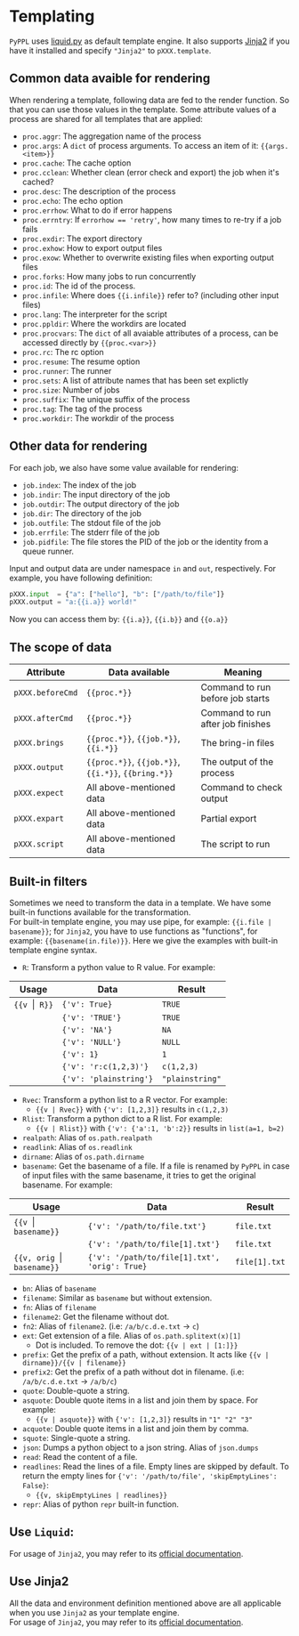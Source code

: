 # Templating

`PyPPL` uses [liquid.py][1] as default template engine. It also supports [Jinja2][2] if you have it installed and specify `"Jinja2"` to `pXXX.template`.

## Common data avaible for rendering
When rendering a template, following data are fed to the render function. So that you can use those values in the template. Some attribute values of a process are shared for all templates that are applied:

* `proc.aggr`: The aggregation name of the process
* `proc.args`: A `dict` of process arguments. To access an item of it: `{{args.<item>}}`
* `proc.cache`: The cache option
* `proc.cclean`: Whether clean (error check and export) the job when it's cached?
* `proc.desc`: The description of the process
* `proc.echo`: The echo option
* `proc.errhow`: What to do if error happens
* `proc.errntry`: If `errorhow == 'retry'`, how many times to re-try if a job fails
* `proc.exdir`: The export directory
* `proc.exhow`: How to export output files
* `proc.exow`: Whether to overwrite existing files when exporting output files
* `proc.forks`: How many jobs to run concurrently
* `proc.id`: The id of the process.
* `proc.infile`: Where does `{{i.infile}}` refer to? (including other input files)
* `proc.lang`: The interpreter for the script
* `proc.ppldir`: Where the workdirs are located
* `proc.procvars`: The `dict` of all avaiable attributes of a process, can be accessed directly by `{{proc.<var>}}`
* `proc.rc`: The rc option
* `proc.resume`: The resume option
* `proc.runner`: The runner
* `proc.sets`: A list of attribute names that has been set explictly
* `proc.size`: Number of jobs
* `proc.suffix`: The unique suffix of the process
* `proc.tag`: The tag of the process
* `proc.workdir`: The workdir of the process

## Other data for rendering
For each job, we also have some value available for rendering:

* `job.index`: The index of the job
* `job.indir`: The input directory of the job
* `job.outdir`: The output directory of the job
* `job.dir`: The directory of the job
* `job.outfile`: The stdout file of the job
* `job.errfile`: The stderr file of the job
* `job.pidfile`: The file stores the PID of the job or the identity from a queue runner.

Input and output data are under namespace `in` and `out`, respectively.
For example, you have following definition:
```python
pXXX.input  = {"a": ["hello"], "b": ["/path/to/file"]}
pXXX.output = "a:{{i.a}} world!"
```
Now you can access them by: `{{i.a}}`, `{{i.b}}` and `{{o.a}}`

## The scope of data
|Attribute|Data available|Meaning|
|---------|------------|-------|
|`pXXX.beforeCmd`|`{{proc.*}}`|Command to run before job starts|
|`pXXX.afterCmd`|`{{proc.*}}`|Command to run after job finishes|
|`pXXX.brings`|`{{proc.*}}`, `{{job.*}}`, `{{i.*}}`|The bring-in files|
|`pXXX.output`|`{{proc.*}}`, `{{job.*}}`, `{{i.*}}`, `{{bring.*}}`|The output of the process|
|`pXXX.expect`|All above-mentioned data|Command to check output|
|`pXXX.expart`|All above-mentioned data|Partial export|
|`pXXX.script`|All above-mentioned data|The script to run|

## Built-in filters
Sometimes we need to transform the data in a template. We have some built-in functions available for the transformation.  
For built-in template engine, you may use pipe, for example: `{{i.file | basename}}`; for `Jinja2`, you have to use functions as "functions", for example: `{{basename(in.file)}}`. Here we give the examples with built-in template engine syntax.

- `R`: Transform a python value to R value. For example:

| Usage | Data | Result |
|-------|------|--------|
| `{{v `&#x7c;` R}}` | `{'v': True}` | `TRUE` |
|| `{'v': 'TRUE'}` | `TRUE` | 
|| `{'v': 'NA'}` | `NA` |  
|| `{'v': 'NULL'}` | `NULL` |
|| `{'v': 1}` | `1` |
|| `{'v': 'r:c(1,2,3)'}` | `c(1,2,3)` |
|| `{'v': 'plainstring'}` | `"plainstring"` |
  
- `Rvec`: Transform a python list to a R vector. For example:
  - `{{v | Rvec}}` with `{'v': [1,2,3]}` results in `c(1,2,3)`
- `Rlist`: Transform a python dict to a R list. For example:
  - `{{v | Rlist}}` with `{'v': {'a':1, 'b':2}}` results in `list(a=1, b=2)`
- `realpath`: Alias of `os.path.realpath`
- `readlink`: Alias of `os.readlink`
- `dirname`: Alias of `os.path.dirname`
- `basename`: Get the basename of a file. If a file is renamed by `PyPPL` in case of input files with the same basename, it tries to get the original basename. For example:

| Usage | Data | Result |
|-------|------|--------|
| `{{v `&#x7c;` basename}}` | `{'v': '/path/to/file.txt'}` | `file.txt` |
|| `{'v': '/path/to/file[1].txt'}` | `file.txt` |
| `{{v, orig `&#x7c;` basename}}` | `{'v': '/path/to/file[1].txt', 'orig': True}` | `file[1].txt`| 
  
- `bn`: Alias of `basename`
- `filename`: Similar as `basename` but without extension.
- `fn`: Alias of `filename`
- `filename2`: Get the filename without dot.
- `fn2`: Alias of `filename2`. (i.e: `/a/b/c.d.e.txt` -> `c`)
- `ext`: Get extension of a file. Alias of `os.path.splitext(x)[1]`
  - Dot is included. To remove the dot: `{{v | ext | [1:]}}`
- `prefix`: Get the prefix of a path, without extension. It acts like `{{v | dirname}}/{{v | filename}}`
- `prefix2`: Get the prefix of a path without dot in filename. (i.e: `/a/b/c.d.e.txt` -> `/a/b/c`)
- `quote`: Double-quote a string.
- `asquote`: Double quote items in a list and join them by space. For example:
  - `{{v | asquote}}` with `{'v': [1,2,3]}` results in `"1" "2" "3"`
- `acquote`: Double quote items in a list and join them by comma.
- `squote`: Single-quote a string.
- `json`: Dumps a python object to a json string. Alias of `json.dumps`
- `read`: Read the content of a file.
- `readlines`: Read the lines of a file. Empty lines are skipped by default. To return the empty lines for `{'v': '/path/to/file', 'skipEmptyLines': False}`: 
  - `{{v, skipEmptyLines | readlines}}`
- `repr`: Alias of python `repr` built-in function.

## Use `Liquid`:
For usage of `Jinja2`, you may refer to its [official documentation][1].

## Use Jinja2
All the data and environment definition mentioned above are all applicable when you use `Jinja2` as your template engine.  
For usage of `Jinja2`, you may refer to its [official documentation][2].


[1]: https://github.com/pwwang/liquid.py
[2]: http://jinja.pocoo.org/